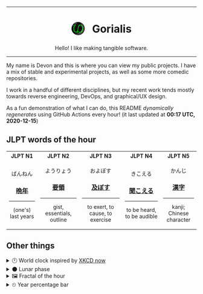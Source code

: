 ***

<h1 align="center">
<sub>
    <img src="readme/resources/avatar.png" height="36">
</sub>
&nbsp;
Gorialis
</h1>
<p align="center">
Hello! I like making tangible software.
</p>

***

My name is Devon and this is where you can view my public projects. I have a mix of stable and experimental projects, as well as some more comedic repositories.

I work in a handful of different disciplines, but my recent work tends mostly towards reverse engineering, DevOps, and graphical/UX design.

As a fun demonstration of what I can do, this README *dynamically regenerates* using GitHub Actions every hour! (it last updated at **00:17 UTC, 2020-12-15**)

<h2>JLPT words of the hour</h2>
<table>
    <tr>
        <th>JLPT N1</th>
        <th>JLPT N2</th>
        <th>JLPT N3</th>
        <th>JLPT N4</th>
        <th>JLPT N5</th>
    </tr>
    <tr>
        <td>
            <p align="center">ばんねん</p>
            <h3 align="center"><b><a href="https://jisho.org/search/%E6%99%A9%E5%B9%B4">晩年</a></b></h3>
            <hr>
            <p align="center">(one's) last years</p>
        </td>
        <td>
            <p align="center">ようりょう</p>
            <h3 align="center"><b><a href="https://jisho.org/search/%E8%A6%81%E9%A0%98">要領</a></b></h3>
            <hr>
            <p align="center">gist,<wbr> essentials,<wbr> outline</p>
        </td>
        <td>
            <p align="center">およぼす</p>
            <h3 align="center"><b><a href="https://jisho.org/search/%E5%8F%8A%E3%81%BC%E3%81%99">及ぼす</a></b></h3>
            <hr>
            <p align="center">to exert,<wbr> to cause,<wbr> to exercise</p>
        </td>
        <td>
            <p align="center">きこえる</p>
            <h3 align="center"><b><a href="https://jisho.org/search/%E8%81%9E%E3%81%93%E3%81%88%E3%82%8B">聞こえる</a></b></h3>
            <hr>
            <p align="center">to be heard,<wbr> to be audible</p>
        </td>
        <td>
            <p align="center">かんじ</p>
            <h3 align="center"><b><a href="https://jisho.org/search/%E6%BC%A2%E5%AD%97">漢字</a></b></h3>
            <hr>
            <p align="center">kanji;<br> Chinese character</p>
        </td>
    </tr>
</table>

<h2>Other things</h2>
<details>
<summary>🕛  World clock inspired by <a href="https://xkcd.com/now">XKCD now</a></summary>

> <img src="generated/now.png" width="512">

</details>
<details>
<summary>🌑 Lunar phase</summary>

The moon is approximately 3.17% through its phase (New Moon).

</details>
<details>
<summary>&#x1f5bc; Fractal of the hour</summary>

> <img src="generated/fractal.png" width="512">

</details>
<details>
<summary>&#x23f2; Year percentage bar</summary>
<pre><code>2020 [███████████████████▁] 95.36%</code></pre>
</details>
